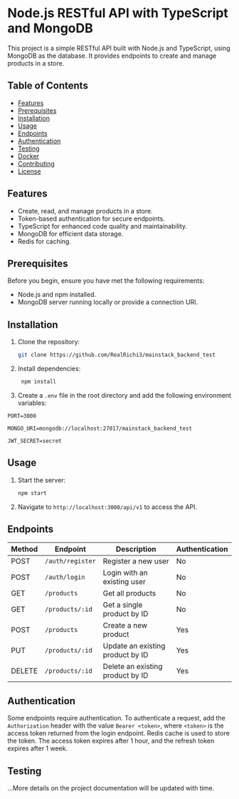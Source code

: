 # Node.js RESTful API with TypeScript and MongoDB

This project is a simple RESTful API built with Node.js and TypeScript, using MongoDB as the database. It provides endpoints to create and manage products in a store.

## Table of Contents
- [Features](#features)
- [Prerequisites](#prerequisites)
- [Installation](#installation)
- [Usage](#usage)
- [Endpoints](#endpoints)
- [Authentication](#authentication)
- [Testing](#testing)
- [Docker](#docker)
- [Contributing](#contributing)
- [License](#license)

## Features
- Create, read, and manage products in a store.
- Token-based authentication for secure endpoints.
- TypeScript for enhanced code quality and maintainability.
- MongoDB for efficient data storage.
- Redis for caching.

## Prerequisites

Before you begin, ensure you have met the following requirements:

- Node.js and npm installed.
- MongoDB server running locally or provide a connection URI.

## Installation

1. Clone the repository:

   ```bash
   git clone https://github.com/RealRichi3/mainstack_backend_test
   ```
   
2. Install dependencies:

   ```bash
    npm install
    ```

3. Create a `.env` file in the root directory and add the following environment variables:
```
PORT=3000

MONGO_URI=mongodb://localhost:27017/mainstack_backend_test

JWT_SECRET=secret
```

## Usage

1. Start the server:

   ```bash
   npm start
   ```

2. Navigate to `http://localhost:3000/api/v1` to access the API.


## Endpoints

| Method | Endpoint           | Description                           | Authentication |
| ------ | ------------------ | ------------------------------------- | -------------- |
| POST   | `/auth/register`   | Register a new user                   | No             |
| POST   | `/auth/login`      | Login with an existing user           | No             |
| GET    | `/products`        | Get all products                      | No             |
| GET    | `/products/:id`    | Get a single product by ID            | No             |
| POST   | `/products`        | Create a new product                  | Yes            |
| PUT    | `/products/:id`    | Update an existing product by ID      | Yes            |
| DELETE | `/products/:id`    | Delete an existing product by ID      | Yes            |

## Authentication

Some endpoints require authentication. To authenticate a request, add the `Authorization` header with the value `Bearer <token>`, where `<token>` is the access token returned from the login endpoint.
Redis cache is used to store the token. The access token expires after 1 hour, and the refresh token expires after 1 week.

## Testing
...More details on the project documentation will be updated with time.

